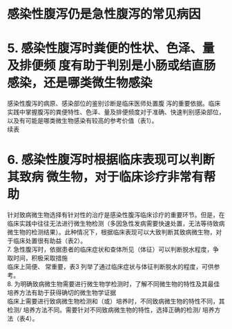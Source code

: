 # 感染性腹泻仍是急性腹泻的常见病因  
# 5.  感染性腹泻时粪便的性状、色泽、量及排便频 度有助于判别是小肠或结直肠感染，还是哪类微生物感染  
感染性腹泻的病原、感染部位的鉴别诊断是临床医师处置腹 泻的重要依据。临床实践中掌握腹泻的粪便特性、色泽、量及排便频度对于准确、快速判别感染部位，以及有可能是哪类微生物感染有较高的参考价值（表1）。  
续表
# 6.  感染性腹泻时根据临床表现可以判断其致病  微生物，对于临床诊疗非常有帮助  
针对致病微生物选择有针对性的治疗是感染性腹泻临床诊疗的重要环节。但是，在临床实践中往往无法进行微生物检测（多因急性发病需要快速处置，无法等待致病微生物的检测结果）。此种情况下，根据临床表现可以大致判断其致病微生物，对于临床处置很有助益（表2）。  
7. 急性腹泻时，依据患者的临床症状和查体所见（体征）可以判断脱水程度，争取时间，积极采取措施  
临床上简便、 常重要，表3 列举了通过临床症状与体征判断脱水的程度，可供参考。  
8. 为明确致病微生物需要进行微生物学检测时，了解不同微生物的特性及其最佳培养方法有助于获得确切的微生物学证据  
临床上需要进行致病微生物检测和（或）培养时，不同致病微生物的特性不同，其检测/ 培养方法不同。需要针对不同致病微生物的特性，选择正确的检测/ 培养方法（表4）。  
